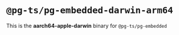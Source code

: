 # `@pg-ts/pg-embedded-darwin-arm64`

This is the **aarch64-apple-darwin** binary for `@pg-ts/pg-embedded`
